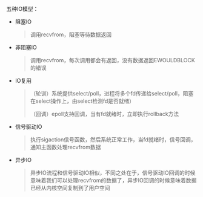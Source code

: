 五种IO模型：

* 阻塞IO

  > 调用recvfrom，阻塞等待数据返回

* 非阻塞IO

  > 调用recvfrom，每次调用都会有返回，没有数据返回EWOULDBLOCK的错误

* IO复用

  > （轮训）系统提供select/poll，进程将多个fd传递给select/poll，阻塞在select操作上，由select检测fd是否就绪）
  >
  > （回调）epoll支持回调，当有fd就绪时，立即执行rollback方法

* 信号驱动IO

  > 执行sigaction信号函数，然后系统正常工作，当fd就绪时，信号回调，通知主函数处理recvfrom数据

* 异步IO

  > 异步IO流程和信号驱动IO相似，不同之处在于，信号驱动IO回调的时候意味着我们可以处理recvfrom的数据了，异步IO回调的时候意味着数据已经从内核空间复制到了用户空间